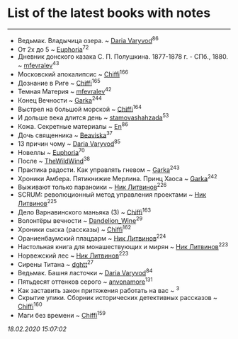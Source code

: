 # List of the latest books with notes
---

* Ведьмак. Владычица озера. ~ [Daria Varyvod](users/829/829893410524253-facebook)<sup>86</sup>
* От 2х до 5 ~ [Euphoria](users/106/106304994652616315178-google)<sup>72</sup>
* Дневник донского казака С. П. Полушкина. 1877-1878 г. - СПб., 1880. ~ [mfevralev](users/140/140966150-vkontakte)<sup>43</sup>
* Московский апокалипсис ~ [Chiffi](users/105/105831994080785626680-google)<sup>166</sup>
* Дознание в Риге ~ [Chiffi](users/105/105831994080785626680-google)<sup>165</sup>
* Темная Материя ~ [mfevralev](users/140/140966150-vkontakte)<sup>42</sup>
* Конец Вечности ~ [Garka](users/115/115753719718250012620-google)<sup>244</sup>
* Выстрел на большой морской ~ [Chiffi](users/105/105831994080785626680-google)<sup>164</sup>
* И дольше века длится день ~ [stamovashahzada](users/310/310646815-vkontakte)<sup>53</sup>
* Кожа. Секретные материалы ~ [En](users/333/333646551-vkontakte)<sup>86</sup>
* Дочь священника ~ [Beaviska](users/102/10202544960024508-facebook)<sup>37</sup>
* 13 причин чому ~ [Daria Varyvod](users/829/829893410524253-facebook)<sup>85</sup>
* Новеллы ~ [Euphoria](users/106/106304994652616315178-google)<sup>70</sup>
* После ~ [TheWildWind](users/262/262062207519652-facebook)<sup>38</sup>
* Практика радости. Как управлять гневом ~ [Garka](users/115/115753719718250012620-google)<sup>243</sup>
* Хроники Амбера. Пятикнижие Мерлина. Принц Хаоса ~ [Garka](users/115/115753719718250012620-google)<sup>242</sup>
* Выживают только параноики ~ [Ник Литвинов](users/241/241974816-vkontakte)<sup>226</sup>
* SCRUM: революционный метод управления проектами ~ [Ник Литвинов](users/241/241974816-vkontakte)<sup>225</sup>
* Дело Варнавинского маньяка (3) ~ [Chiffi](users/105/105831994080785626680-google)<sup>163</sup>
* Волонтёры вечности ~ [Dandelion_Wine](users/586/58602788-vkontakte)<sup>29</sup>
* Хроники сыска (рассказы) ~ [Chiffi](users/105/105831994080785626680-google)<sup>162</sup>
* Ораниенбаумский плацдарм ~ [Ник Литвинов](users/241/241974816-vkontakte)<sup>224</sup>
* Настольная книга для монашествующих и мирян ~ [Ник Литвинов](users/241/241974816-vkontakte)<sup>223</sup>
* Норвежский лес ~ [Ник Литвинов](users/241/241974816-vkontakte)<sup>223</sup>
* Сирены Титана ~ [dghtt](users/233/233860015-vkontakte)<sup>27</sup>
* Ведьмак. Башня ласточки ~ [Daria Varyvod](users/829/829893410524253-facebook)<sup>84</sup>
* Пятьдесят оттенков серого ~ [anvonamore](users/595/5957175-vkontakte)<sup>131</sup>
* Как заставить закон притяжения работать на вас ~ [](users/153/1537586159620888-facebook)<sup>3</sup>
* Скрытие улики. Сборник исторических детективных рассказов ~ [Chiffi](users/105/105831994080785626680-google)<sup>160</sup>
* Маги без времени ~ [Chiffi](users/105/105831994080785626680-google)<sup>159</sup>


_18.02.2020 15:07:02_
